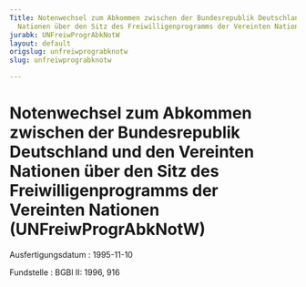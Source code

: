 ```yaml
---
Title: Notenwechsel zum Abkommen zwischen der Bundesrepublik Deutschland und den Vereinten
  Nationen über den Sitz des Freiwilligenprogramms der Vereinten Nationen
jurabk: UNFreiwProgrAbkNotW
layout: default
origslug: unfreiwprograbknotw
slug: unfreiwprograbknotw

---
```


# Notenwechsel zum Abkommen zwischen der Bundesrepublik Deutschland und den Vereinten Nationen über den Sitz des Freiwilligenprogramms der Vereinten Nationen (UNFreiwProgrAbkNotW)

Ausfertigungsdatum
:   1995-11-10

Fundstelle
:   BGBl II: 1996, 916

